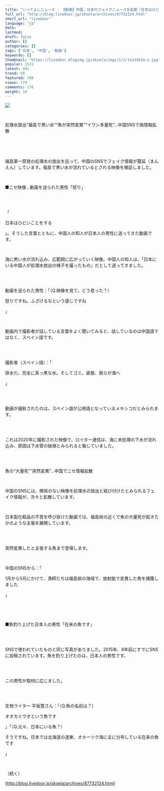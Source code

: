 ```yaml
---
title: "いってよしニュース : 【動画】中国、日本のフェイクニュースを拡散「日本はひどいことをする」、福島で黒い水(メキシコ)、変異した魚を釣り上げ等"
full_url: "http://blog.livedoor.jp/sksela/archives/87732124.html"
short_url: "livedoor"
language: "ja"
date: 
lastmod: 
draft: false
author: []
categories: []
tags: ['日本', '中国', '動画']
keywords: []
thumbnail: "https://livedoor.blogimg.jp/sksela/imgs/1/2/12a3363a-s.jpg"
popular: 1531
latest: 401
trend: 69
featured: 708
views: 179
comments: 176
weight: 10
---
```


![](https://livedoor.blogimg.jp/sksela/imgs/1/2/12a3363a-s.jpg)

<div><br><p> 処理水放出“福島で黒い水”“魚が突然変異”“イワシ多量死”…中国SNSで偽情報拡散</p><br> <br> <br><p> 福島第一原発の処理水の放出を巡って、中国のSNSでフェイク情報が蔓延（まんえん）しています。福島で黒い水が流れているとされる映像を検証しました。<br> </p><br><p> ■ニセ映像…動画を送られた男性「怒り」 </p><br><p> <br> 「<p>日本はひどいことをする</p>」。そうした言葉とともに、中国人の知人が日本人の男性に送ってきた動画です。 </p><br><p> 海に黒い水が流れ込み、広範囲に広がっていく映像。中国人の知人は、「日本にいる中国人が処理水放出の様子を撮ったもの」だとして送ってきました。 </p><br><p><br> 動画を送られた男性：「（Q.映像を見て、どう思った？）<p>怒りですね。ふざけるなという感じですね</p>」 </p><br><p> 動画内で撮影者が話している言葉をよく聞いてみると、話しているのは中国語ではなく、スペイン語です。 </p><br><p> <br> 撮影者（スペイン語）：「<p>排水だ。完全に真っ黒な水。そしてゴミ。直接、我らが海へ</p>」 </p><br><p> <br> 動画が撮影されたのは、スペイン語が公用語となっているメキシコだとみられます。 </p><br><p> <br> これは2020年に撮影された映像で、ロイター通信は、海に未処理の下水が流れ込み、原因は下水管の破損とみられると報じていました。 </p><br> <br><p> 魚の“大量死”“突然変異”…中国でニセ情報拡散 </p><br><p> 中国のSNSには、関係のない映像を処理水の放出と結び付けたとみられるフェイク情報が、次々と拡散しています。 </p><br><p> 日本製化粧品の不買を呼び掛けた動画では、福島県の近くで魚の大量死が起きたかのような主張を展開しています。 </p><br> <br><p> 突然変異したと主張する魚まで登場します。 </p><br><p> 中国のSNSから：「<p>1月から5月にかけて、漁師たちは福島県の海域で、放射能で変異した魚を捕獲しました</p>」 </p><br><p> <br><p>■魚釣り上げた日本人の男性「在来の魚です」 </p></p><br><p> <br> SNSで使われていたものと同じ写真がありました。2015年、8年前にすでにSNSに投稿されています。魚を釣り上げたのは、日本人の男性です。 </p><br><p> <br>この男性が取材に応じました。 </p><br><p> <br> 生物ライター 平坂寛さん：「（Q.魚の名前は？）<p>オオカミウオという魚です</p>」「（Q.元々、日本にいる魚？）<p>そうですね。日本では北海道の道東、オホーツク海に主に分布している在来の魚です</p>」<br></p><br><p>（続く）</p></div>

(http://blog.livedoor.jp/sksela/archives/87732124.html)
